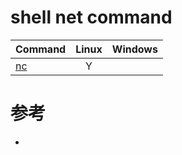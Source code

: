 shell net command
=================


| Command               | Linux | Windows |
| :-------------------- | :---: | :-----: |
| [nc](./archive/nc.md) |   Y   |         |



# 参考
 * []()
